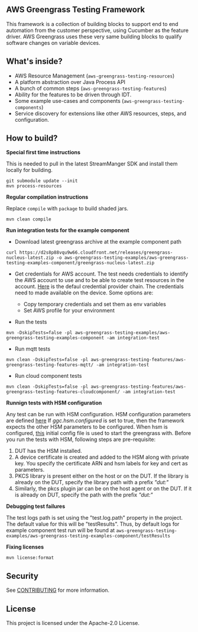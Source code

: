 ## AWS Greengrass Testing Framework

This framework is a collection of building blocks
to support end to end automation from the customer
perspective, using Cucumber as the feature driver. AWS Greengrass uses these very same building
blocks to qualify software changes on variable devices.

## What's inside?

- AWS Resource Management (`aws-greengrass-testing-resources`)
- A platform abstraction over Java Process API
- A bunch of common steps (`aws-greengrass-testing-features`)
- Ability for the features to be driven through IDT.
- Some example use-cases and components (`aws-greengrass-testing-components`)
- Service discovery for extensions like other AWS resources, steps, and configuration.

## How to build?

__Special first time instructions__

This is needed to pull in the latest StreamManger SDK and install them locally for building.

```
git submodule update --init
mvn process-resources
```

__Regular compilation instructions__

Replace `compile` with `package` to build shaded jars.

```
mvn clean compile
```

__Run integration tests for the example component__

- Download latest greengrass archive at the example component path
```
curl https://d2s8p88vqu9w66.cloudfront.net/releases/greengrass-nucleus-latest.zip -o aws-greengrass-testing-examples/aws-greengrass-testing-examples-component/greengrass-nucleus-latest.zip
```

- Get credentials for AWS account. The test needs credentials to identify the AWS account to use and to be able to create
  test resources in the account. [Here](https://docs.aws.amazon.com/sdk-for-java/v1/developer-guide/credentials.html#credentials-default) 
  is the defaul credential provider chain. The credentials need to made available on the device. Some options are:
  - Copy temporary credentials and set them as env variables
  - Set AWS profile for your environment

- Run the tests
```
mvn -DskipTests=false -pl aws-greengrass-testing-examples/aws-greengrass-testing-examples-component -am integration-test
```

- Run mqtt tests
```
mvn clean -DskipTests=false -pl aws-greengrass-testing-features/aws-greengrass-testing-features-mqtt/ -am integration-test
```

- Run cloud component tests
```
mvn clean -DskipTests=false -pl aws-greengrass-testing-features/aws-greengrass-testing-features-cloudcomponent/ -am integration-test
```

__Runnign tests with HSM configuration__

Any test can be run with HSM configuration. HSM configuration parameters are defined [here](src/main/java/com/aws/greengrass/testing/modules/HsmParameters.java)
If *ggc.hsm.configured* is set to true, then the framework expects the other HSM parameters to be configured. When 
hsm is configured, [this](src/main/resources/nucleus/configs/basic_hsm_config.yaml) initial config file is used to start
the greengrass with. Before you run the tests with HSM, following steps are pre-requisite:
1. DUT has the HSM installed.
2. A device certificate is created and added to the HSM along with private key. You specify the certificate ARN and 
hsm labels for key and cert as parameters.
3. PKCS library is present either on the host or on the DUT. If the library is already on the DUT, specify the library 
path with a prefix *"dut:"*
4. Similarly, the pkcs plugin jar can be on the host agent or on the DUT. If it is already on DUT, specify the path 
  with the prefix *"dut:"*

__Debugging test failures__

The test logs path is set using the "test.log.path" property in the project. The default value for this will be
"testResults". Thus, by default logs for example component test run will be found at `aws-greengrass-testing-examples/aws-greengrass-testing-examples-component/testResults`

__Fixing licenses__

```
mvn license:format
```


## Security

See [CONTRIBUTING](CONTRIBUTING.md#security-issue-notifications) for more information.

## License

This project is licensed under the Apache-2.0 License.

